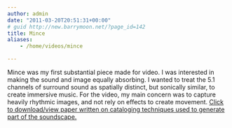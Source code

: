 ```yaml
---
author: admin
date: "2011-03-20T20:51:31+00:00"
# guid http://new.barrymoon.net/?page_id=142
title: Mince
aliases:
    - /home/videos/mince

---
```

Mince was my first substantial piece made for video. I was interested in making the sound and image equally absorbing. I wanted to treat the 5.1 channels of surround sound as spatially distinct, but sonically similar, to create immersive music. For the video, my main concern was to capture heavily rhythmic images, and not rely on effects to create movement.
[Click to download/view paper written on cataloging techniques used to generate part of the soundscape.](/wp-content/uploads/2011/04/icmc2001.pdf)
